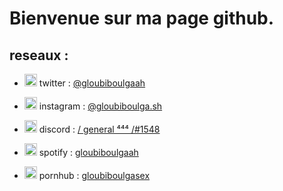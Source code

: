 # Bienvenue sur ma page github.


## reseaux : 

- <img src="https://upload.wikimedia.org/wikipedia/fr/thumb/c/c8/Twitter_Bird.svg/1259px-Twitter_Bird.svg.png" width="20"> twitter  : [@gloubiboulgaah](https://twitter.com/gloubiboulgaah)

- <img src="https://upload.wikimedia.org/wikipedia/commons/thumb/e/e7/Instagram_logo_2016.svg/1200px-Instagram_logo_2016.svg.png" width="20"> instagram : [@gloubiboulga.sh](https://www.instagram.com/gloubiboulga.sh)

- <img src="https://www.freepnglogos.com/uploads/discord-logo-png/discord-logo-logodownload-download-logotipos-1.png" width="20"> discord :  [/ general ⁴⁴⁴ /#1548](https://discord.gg/XNHYenX)

- <img src="https://www.freepnglogos.com/uploads/spotify-logo-png/spotify-download-logo-30.png" width="20"> spotify : [gloubiboulgaah](https://open.spotify.com/user/npzhmqqm4ox0pafu1gur26e52)

- <img src="https://upload.wikimedia.org/wikipedia/commons/thumb/f/f1/Pornhub-logo.svg/1280px-Pornhub-logo.svg.png" width="20"> pornhub : [gloubiboulgasex](https://pornhub.com/users/gloubiboulgasex)
